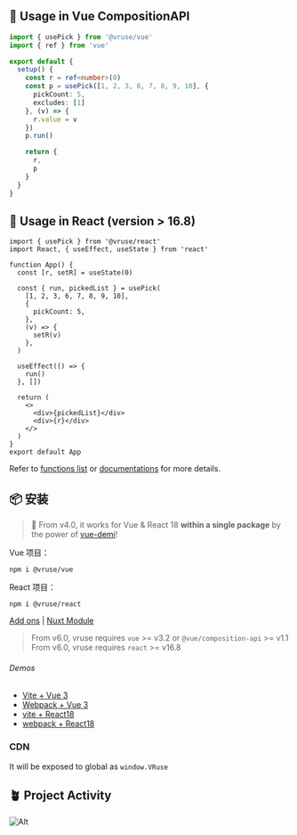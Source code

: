 ## 🦄 Usage in Vue CompositionAPI

```ts
import { usePick } from '@vruse/vue'
import { ref } from 'vue'

export default {
  setup() {
    const r = ref<number>(0)
    const p = usePick([1, 2, 3, 6, 7, 8, 9, 10], {
      pickCount: 5,
      excludes: [1]
    }, (v) => {
      r.value = v
    })
    p.run()

    return {
      r,
      p
    }
  }
}
```

## 🦄 Usage in React (version > 16.8)

```tsx
import { usePick } from '@vruse/react'
import React, { useEffect, useState } from 'react'

function App() {
  const [r, setR] = useState(0)

  const { run, pickedList } = usePick(
    [1, 2, 3, 6, 7, 8, 9, 10],
    {
      pickCount: 5,
    },
    (v) => {
      setR(v)
    },
  )

  useEffect(() => {
    run()
  }, [])

  return (
    <>
      <div>{pickedList}</div>
      <div>{r}</div>
    </>
  )
}
export default App
```

Refer to [functions list](https://vueuse.org/functions) or [documentations](https://vueuse.org/) for more details.

## 📦 安装

> 🎩 From v4.0, it works for Vue & React 18 **within a single package** by the power of [vue-demi](https://github.com/vueuse/vue-demi)!

Vue 项目：
```vue
npm i @vruse/vue
```

React 项目：
```react
npm i @vruse/react
```

[Add ons](https://vueuse.org/add-ons.html) | [Nuxt Module](https://vueuse.org/guide/index.html#nuxt)

> From v6.0, vruse requires `vue` >= v3.2 or `@vue/composition-api` >= v1.1 <br/> From v6.0, vruse requires `react` >= v16.8

###### Demos

- [Vite + Vue 3](https://github.com/vueuse/vueuse-vite-starter)
- [Webpack + Vue 3](https://github.com/vueuse/vueuse-vue3-example)
- [vite + React18](https://github.com/antfu/vitesse-nuxt-bridge)
- [webpack + React18](https://github.com/antfu/vitesse-nuxt-bridge)

### CDN

It will be exposed to global as `window.VRuse`

## 🪴 Project Activity

![Alt](https://repobeats.axiom.co/api/embed/5e5d5e4eb735ba967883654fe8ef48d8eaa8958c.svg "Repobeats analytics image")
